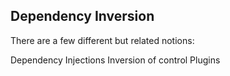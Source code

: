 ## Dependency Inversion

There are a few different but related notions:

Dependency Injections
Inversion of control
Plugins